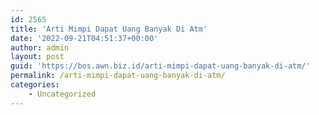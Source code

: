 ```yaml
---
id: 2565
title: 'Arti Mimpi Dapat Uang Banyak Di Atm'
date: '2022-09-21T04:51:37+00:00'
author: admin
layout: post
guid: 'https://bos.awn.biz.id/arti-mimpi-dapat-uang-banyak-di-atm/'
permalink: /arti-mimpi-dapat-uang-banyak-di-atm/
categories:
    - Uncategorized
---
```


